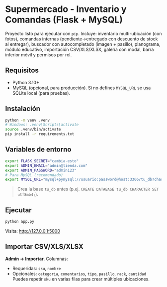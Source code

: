 
# Supermercado - Inventario y Comandas (Flask + MySQL)

Proyecto listo para ejecutar con `pip`. Incluye: inventario multi-ubicación (con fotos), comandas internas (pendiente→entregado con descuento de stock al entregar), buscador con autocompletado (imagen + pasillo), planograma, módulo educativo, importación CSV/XLS/XLSX, galería con modal, barra inferior móvil y permisos por rol.

## Requisitos
- Python 3.10+
- MySQL (opcional, para producción). Si no defines `MYSQL_URL` se usa SQLite local (para pruebas).

## Instalación
```bash
python -m venv .venv
# Windows: .venv\Scripts\activate
source .venv/bin/activate
pip install -r requirements.txt
```

## Variables de entorno
```bash
export FLASK_SECRET="cambia-esto"
export ADMIN_EMAIL="admin@tienda.com"
export ADMIN_PASSWORD="admin123"
# Para MySQL (recomendado)
export MYSQL_URL="mysql+pymysql://usuario:password@host:3306/tu_db?charset=utf8mb4"
```
> Crea la base `tu_db` antes (p.ej. `CREATE DATABASE tu_db CHARACTER SET utf8mb4;`).

## Ejecutar
```bash
python app.py
```
Visita: http://127.0.0.1:5000

## Importar CSV/XLS/XLSX
**Admin → Importar**. Columnas:
- Requeridas: `sku`, `nombre`
- Opcionales: `categoria`, `comentarios`, `tipo`, `pasillo`, `rack`, `cantidad`
Puedes repetir `sku` en varias filas para crear múltiples ubicaciones.
